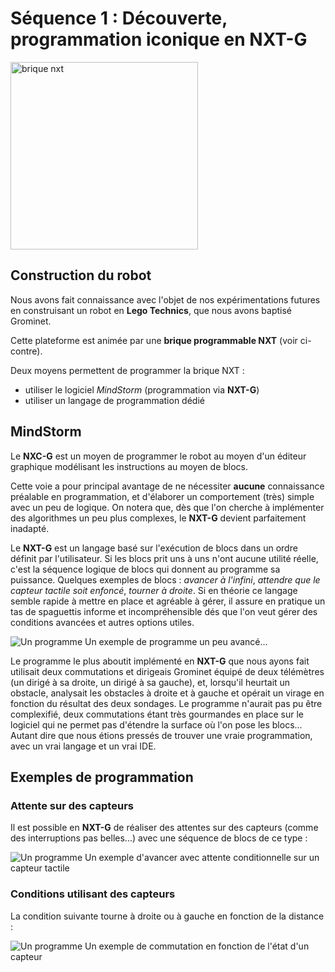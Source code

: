 Séquence 1 : Découverte, programmation iconique en NXT-G
========================================================

<img src="media/brique_nxt.jpg" class="right floating" alt="brique nxt" style="width:300px"/>

Construction du robot
---------------------

Nous avons fait connaissance avec l'objet de nos expérimentations futures en construisant un robot en __Lego Technics__, que nous avons baptisé Grominet.

Cette plateforme est animée par une __brique programmable NXT__ (voir ci-contre).

Deux moyens permettent de programmer la brique NXT :

- utiliser le logiciel _MindStorm_ (programmation via __NXT-G__)
- utiliser un langage de programmation dédié

MindStorm
---------

Le __NXC-G__ est un moyen de programmer le robot au moyen d'un éditeur graphique modélisant les instructions au moyen de blocs.

Cette voie a pour principal avantage de ne nécessiter __aucune__ connaissance préalable en programmation, et d'élaborer un comportement (très)  simple avec un peu de logique.
On notera que, dès que l'on cherche à implémenter des algorithmes un peu plus complexes, le __NXT-G__ devient parfaitement inadapté.

Le __NXT-G__ est un langage basé sur l'exécution de blocs dans un ordre définit par l'utilisateur. Si les blocs prit uns à uns n'ont aucune utilité réelle, c'est la séquence logique de blocs qui donnent au programme sa puissance. 
Quelques exemples de blocs : _avancer à l'infini_, _attendre que le capteur tactile soit enfoncé_, _tourner à droite_.
Si en théorie ce langage semble rapide à mettre en place et agréable à gérer, il assure en pratique un tas de spaguettis informe et incompréhensible dés que l'on veut gérer des conditions avancées et autres options utiles.

<p class="legende">
    <img src="media/Cas_ramelle.PNG" alt="Un programme"/>
    Un exemple de programme un peu avancé...
</p>


Le programme le plus aboutit implémenté en __NXT-G__ que nous ayons fait utilisait deux commutations et dirigeais Grominet équipé de deux télémètres (un dirigé à sa droite, un dirigé à sa gauche), et, lorsqu'il heurtait un obstacle, analysait les obstacles à droite et à gauche et opérait un virage en fonction du résultat des deux sondages.
Le programme n'aurait pas pu être complexifié, deux commutations étant très gourmandes en place sur le logiciel qui ne permet pas d'étendre la surface où l'on pose les blocs...
Autant dire que nous étions pressés de trouver une vraie programmation, avec un vrai langage et un vrai IDE.

Exemples de programmation
-------------------------

### Attente sur des capteurs

Il est possible en __NXT-G__ de réaliser des attentes sur des capteurs (comme des interruptions pas belles...) avec une séquence de blocs de ce type :


<p class="legende">
    <img src="media/Avancer_UntilTouch.PNG" alt="Un programme"/>
    Un exemple d'avancer avec attente conditionnelle sur un capteur tactile
</p>

### Conditions utilisant des capteurs

La condition suivante tourne à droite ou à gauche en fonction de la distance :

<p class="legende">
    <img src="media/Commut_Dist_Virage.PNG" alt="Un programme"/>
    Un exemple de commutation en fonction de l'état d'un capteur
</p>
